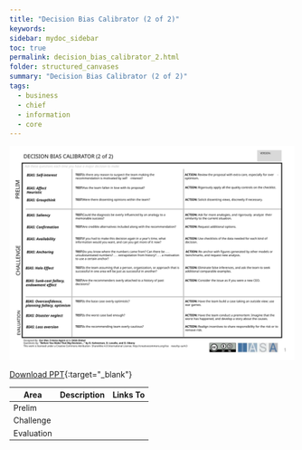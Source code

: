 ```yaml
---
title: "Decision Bias Calibrator (2 of 2)"
keywords: 
sidebar: mydoc_sidebar
toc: true
permalink: decision_bias_calibrator_2.html
folder: structured_canvases
summary: "Decision Bias Calibrator (2 of 2)"
tags: 
  - business
  - chief
  - information
  - core
---
```


![image001](media/decision_bias_calibrator_2001.svg)

[Download PPT](media/ppt/decision_bias_calibrator_2.ppt){:target="_blank"}

| Area       | Description | Links To |
| ---------- | ----------- | -------- |
| Prelim     |             |          |
| Challenge  |             |          |
| Evaluation |             |          |